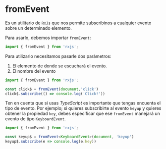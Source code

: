 # fromEvent

Es un utilitario de `RxJs` que nos permite subscribinos a cualquier evento sobre un determinado elemento.

Para usarlo, debemos importar `fromEvent`:

````typescript
import { fromEvent } from 'rxjs';
````

Para utilizarlo necesitamos pasarle dos parámetros:

1. El elemento de donde se escuchará el evento.
2. El nombre del evento

````typescript
import { fromEvent } from 'rxjs';

const click$ = fromEvent(document,'click')
click$.subscribe(() => console.log('Click!'))
````

Ten en cuenta que si usas  _TypeScript_ es importante que tengas encuenta el tipo de evento.
Por ejemplo; si quieres subscribirte al evento `keyup` y quieres obtener la propiedad `key`,
debes especificar que ese `fromEvent` manejará un evento de tipo `KeyboardEvent`.

````typescript
import { fromEvent } from 'rxjs';

const keyup$ = fromEvent<KeyboardEvent>(document, 'keyup')
keyup$.subscribe(e => console.log(e.key))
````
